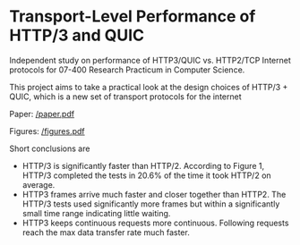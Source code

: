 # Transport-Level Performance of HTTP/3 and QUIC

Independent study on performance of HTTP3/QUIC vs. HTTP2/TCP Internet protocols for 07-400 Research Practicum in Computer Science.

This project aims to take a practical look at the design choices of HTTP/3 + QUIC, which is a new set of transport protocols for the internet

Paper: [/paper.pdf](https://github.com/shannoding/07400/blob/main/paper.pdf)

Figures: [/figures.pdf](https://github.com/shannoding/07400/blob/main/figures.pdf)

Short conclusions are

- HTTP/3 is significantly faster than HTTP/2. According to Figure 1, HTTP/3 completed the tests in 20.6% of the time it took HTTP/2 on average.
- HTTP3 frames arrive much faster and closer together than HTTP2. The HTTP/3 tests used significantly more frames but within a significantly small time range indicating little waiting.
- HTTP3 keeps continuous requests more continuous. Following requests reach the max data transfer rate much faster.
